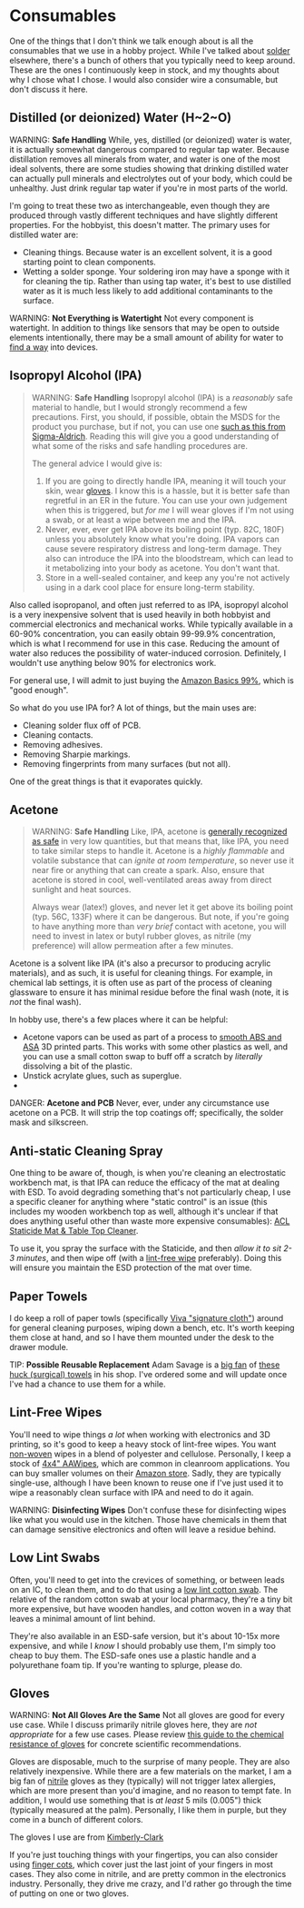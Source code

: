 # Consumables

One of the things that I don't think we talk enough about is all the
consumables that we use in a hobby project. While I've talked about
[solder](../electronics/soldering.md) elsewhere, there's a bunch of
others that you typically need to keep around. These are the ones I
continuously keep in stock, and my thoughts about why I chose what I
chose. I would also consider wire a consumable, but don't discuss it
here.

## Distilled (or deionized) Water (H~2~O)

WARNING: **Safe Handling** While, yes, distilled (or deionized) water is
water, it is actually somewhat dangerous compared to regular tap water.
Because distillation removes all minerals from water, and water is one
of the most ideal solvents, there are some studies showing that drinking
distilled water can actually pull minerals and electrolytes out of your
body, which could be unhealthy. Just drink regular tap water if you're
in most parts of the world.

I'm going to treat these two as interchangeable, even though they are
produced through vastly different techniques and have slightly different
properties. For the hobbyist, this doesn't matter. The primary uses for
distilled water are:

* Cleaning things. Because water is an excellent solvent, it is a good
  starting point to clean components. 
* Wetting a solder sponge. Your soldering iron may have a sponge with it
  for cleaning the tip. Rather than using tap water, it's best to use
  distilled water as it is much less likely to add additional
  contaminants to the surface.

WARNING: **Not Everything is Watertight** Not every component is
watertight. In addition to things like sensors that may be open to
outside elements intentionally, there may be a small amount of ability
for water to [find a way](https://www.youtube.com/watch?v=ZScGEeNPTsQ)
into devices. 

## Isopropyl Alcohol (IPA)

> WARNING: **Safe Handling** Isopropyl alcohol (IPA) is a _reasonably_
> safe material to handle, but I would strongly recommend a few
> precautions. First, you should, if possible, obtain the MSDS for the
> product you purchase, but if not, you can use one [such as this from
> Sigma-Aldrich](https://www.sigmaaldrich.com/US/en/sds/ALDRICH/W292907).
> Reading this will give you a good understanding of what some of the
> risks and safe handling procedures are. 
>
> The general advice I would give is:
>
> 1. If you are going to directly handle IPA, meaning it will touch your
>    skin, wear [gloves](#gloves). I know this is a hassle, but it is
>    better safe than regretful in an ER in the future. You can use your
>    own judgement when this is triggered, but _for me_ I will wear
>    gloves if I'm not using a swab, or at least a wipe between me and
>    the IPA.
> 2. Never, ever, ever get IPA above its boiling point (typ. 82C, 180F)
>    unless you absolutely know what you're doing. IPA vapors can cause
>    severe respiratory distress and long-term damage. They also can
>    introduce the IPA into the bloodstream, which can lead to it
>    metabolizing into your body as acetone. You don't want that.
> 3. Store in a well-sealed container, and keep any you're not actively
>    using in a dark cool place for ensure long-term stability.

Also called isopropanol, and often just referred to as IPA, isopropyl
alcohol is a very inexpensive solvent that is used heavily in both
hobbyist and commercial electronics and mechanical works. While
typically available in a 60-90% concentration, you can easily obtain
99-99.9% concentration, which is what I recommend for use in this case.
Reducing the amount of water also reduces the possibility of
water-induced corrosion. Definitely, I wouldn't use anything below 90%
for electronics work.

For general use, I will admit to just buying the [Amazon Basics
99%](https://www.amazon.com/dp/B07NFSFBXQ/), which is "good enough".

So what do you use IPA for? A lot of things, but the main uses are:

* Cleaning solder flux off of PCB.
* Cleaning contacts.
* Removing adhesives.
* Removing Sharpie markings.
* Removing fingerprints from many surfaces (but not all).

One of the great things is that it evaporates quickly.

## Acetone

> WARNING: **Safe Handling** Like, IPA, acetone is [generally recognized
> as safe](https://en.wikipedia.org/wiki/Generally_recognized_as_safe)
> in very low quantities, but that means that, like IPA, you need to
> take similar steps to handle it. Acetone is a _highly flammable_ and
> volatile substance that can _ignite at room temperature_, so never use
> it near fire or anything that can create a spark. Also, ensure that
> acetone is stored in cool, well-ventilated areas away from direct
> sunlight and heat sources.
> 
> Always wear (latex!) gloves, and never let it get above its boiling
> point (typ. 56C, 133F) where it can be dangerous. But note, if you're
> going to have anything more than _very brief_ contact with acetone,
> you will need to invest in latex or butyl rubber gloves, as nitrile
> (my preference) will allow permeation after a few minutes.

Acetone is a solvent like IPA (it's also a precursor to producing
acrylic materials), and as such, it is useful for cleaning things. For
example, in chemical lab settings, it is often use as part of the
process of cleaning glassware to ensure it has minimal residue before
the final wash (note, it is _not_ the final wash).

In hobby use, there's a few places where it can be helpful:

* Acetone vapors can be used as part of a process to [smooth ABS and
  ASA](https://all3dp.com/2/abs-acetone-smoothing-3d-print-vapor-smoothing/)
  3D printed parts. This works with some other plastics as well, and you
  can use a small cotton swap to buff off a scratch by _literally_
  dissolving a bit of the plastic.
* Unstick acrylate glues, such as superglue. 
* 

DANGER: **Acetone and PCB** Never, ever, under any circumstance use
acetone on a PCB. It will strip the top coatings off; specifically, the
solder mask and silkscreen.

## Anti-static Cleaning Spray

One thing to be aware of, though, is when you're cleaning an
electrostatic workbench mat, is that IPA can reduce the efficacy of the
mat at dealing with ESD. To avoid degrading something that's not
particularly cheap, I use a specific cleaner for anything where "static
control" is an issue (this includes my wooden workbench top as well,
although it's unclear if that does anything useful other than waste more
expensive consumables): [ACL Staticide Mat & Table Top
Cleaner](https://www.aclstaticide.com/products/mat-table-top-cleaner). 

To use it, you spray the surface with the Staticide, and then _allow it
to sit 2-3 minutes_, and then wipe off (with a [lint-free
wipe](#lint-free-wipes) preferably). Doing this will ensure you maintain
the ESD protection of the mat over time.

## Paper Towels

I do keep a roll of paper towls (specifically [Viva "signature
cloth"](https://www2.v1.vivatowels.com/en-us/products/viva-signature-cloth-paper-towels))
around for general cleaning purposes, wiping down a bench, etc. It's
worth keeping them close at hand, and so I have them mounted under the
desk to the drawer module.

TIP: **Possible Reusable Replacement** Adam Savage is a [big
fan](https://www.youtube.com/watch?v=roXwRxFTfCI) of [these huck
(surgical)
towels](https://mimaatex.com/collections/huck-towels/products/huck-towels-blue-commercial-50-piece-pack-16x-24-new-100-cotton-super-absorbent-lint-free-free-shipping)
in his shop. I've ordered some and will update once I've had a chance to
use them for a while. 

## Lint-Free Wipes

You'll need to wipe things _a lot_ when working with electronics and 3D
printing, so it's good to keep a heavy stock of lint-free wipes. You
want [non-woven](https://en.wikipedia.org/wiki/Nonwoven_fabric) wipes in
a blend of polyester and cellulose. Personally, I keep a stock of [4x4"
AAWipes](https://www.aawipes.com/products/aawipes-bag-of-600-pcs-4-x-4-cleanroom-wipes-delicate-task-wipers),
which are common in cleanroom applications. You can buy smaller volumes
on their [Amazon store](https://www.amazon.com/gp/product/B07YF88GJH/).
Sadly, they are typically single-use, although I have been known to
reuse one if I've just used it to wipe a reasonably clean surface with
IPA and need to do it again.

WARNING: **Disinfecting Wipes** Don't confuse these for disinfecting
wipes like what you would use in the kitchen.  Those have chemicals in
them that can damage sensitive electronics and often will leave a
residue behind.

## Low Lint Swabs

Often, you'll need to get into the crevices of something, or between
leads on an IC, to clean them, and to do that using a [low lint cotton
swab](https://www.mcmaster.com/products/low-lint-swabs/). The relative
of the random cotton swab at your local pharmacy, they're a tiny bit
more expensive, but have wooden handles, and cotton woven in a way that
leaves a minimal amount of lint behind.

They're also available in an ESD-safe version, but it's about 10-15x
more expensive, and while I _know_ I should probably use them, I'm
simply too cheap to buy them. The ESD-safe ones use a plastic handle and
a polyurethane foam tip. If you're wanting to splurge, please do.

## Gloves

WARNING: **Not All Gloves Are the Same** Not all gloves are good for
every use case. While I discuss primarily nitrile gloves here, they are
_not appropriate_ for a few use cases. Please review [this guide to the
chemical resistance of
gloves](https://amo-csd.lbl.gov/downloads/Chemical%20Resistance%20of%20Gloves.pdf)
for concrete scientific recommendations.

Gloves are disposable, much to the surprise of many people. They are
also relatively inexpensive.  While there are a few materials on the
market, I am a big fan of
[nitrile](https://en.wikipedia.org/wiki/Nitrile) gloves as they
(typically) will not trigger latex allergies, which are more present
than you'd imagine, and no reason to tempt fate. In addition, I would
use something that is _at least_ 5 mils (0.005") thick (typically
measured at the palm). Personally, I like them in purple, but they come
in a bunch of different colors. 

The gloves I use are from
[Kimberly-Clark](https://www.kcprofessional.com/en-us/products/scientific-and-research/lab-environment/hand-protection-and-gloves/kimberly-clark-nitrile-gloves/55090)

If you're just touching things with your fingertips, you can also
consider using [finger cots](https://en.wikipedia.org/wiki/Finger_cot),
which cover just the last joint of your fingers in most cases. They also
come in nitrile, and are pretty common in the electronics industry.
Personally, they drive me crazy, and I'd rather go through the time of
putting on one or two gloves.